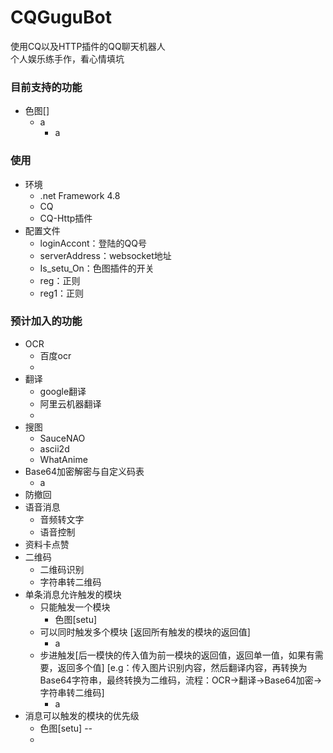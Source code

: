# CQGuguBot
使用CQ以及HTTP插件的QQ聊天机器人  
个人娱乐练手作，看心情填坑

### 目前支持的功能
- 色图[]
  - a
    - a

### 使用
- 环境
  - .net Framework 4.8
  - CQ 
  - CQ-Http插件
- 配置文件
  - loginAccont：登陆的QQ号
  - serverAddress：websocket地址
  - Is_setu_On：色图插件的开关
  - reg：正则
  - reg1：正则

        

### 预计加入的功能
- OCR
  - 百度ocr
  - 
- 翻译
  - google翻译
  - 阿里云机器翻译
  - 
- 搜图
  - SauceNAO
  - ascii2d
  - WhatAnime
- Base64加密解密与自定义码表
  - a
- 防撤回
- 语音消息
  - 音频转文字
  - 语音控制
- 资料卡点赞
- 二维码
  - 二维码识别
  - 字符串转二维码
- 单条消息允许触发的模块
  - 只能触发一个模块
    - 色图[setu]
  - 可以同时触发多个模块 [返回所有触发的模块的返回值]
    - a
  - 步进触发[后一模快的传入值为前一模块的返回值，返回单一值，如果有需要，返回多个值]
    [e.g：传入图片识别内容，然后翻译内容，再转换为Base64字符串，最终转换为二维码，流程：OCR->翻译->Base64加密->字符串转二维码]
    - a
- 消息可以触发的模块的优先级
  - 色图[setu] --
  - 